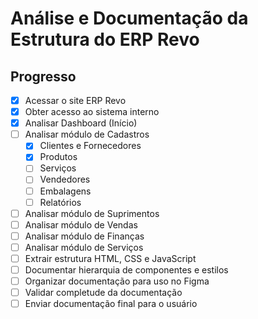 # Análise e Documentação da Estrutura do ERP Revo

## Progresso

- [x] Acessar o site ERP Revo
- [x] Obter acesso ao sistema interno
- [x] Analisar Dashboard (Início)
- [ ] Analisar módulo de Cadastros
  - [x] Clientes e Fornecedores
  - [x] Produtos
  - [ ] Serviços
  - [ ] Vendedores
  - [ ] Embalagens
  - [ ] Relatórios
- [ ] Analisar módulo de Suprimentos
- [ ] Analisar módulo de Vendas
- [ ] Analisar módulo de Finanças
- [ ] Analisar módulo de Serviços
- [ ] Extrair estrutura HTML, CSS e JavaScript
- [ ] Documentar hierarquia de componentes e estilos
- [ ] Organizar documentação para uso no Figma
- [ ] Validar completude da documentação
- [ ] Enviar documentação final para o usuário
